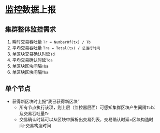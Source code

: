 # 监控数据上报

## 集群整体监控需求

1. 瞬时交易吞吐量 `Tr = NumberOf(tx) / Tb`
2. 平均交易吞吐量 `Tra = Total(tx) / 总运行时间`
3. 单区块交易确认时延`Td`
4. 平均交易确认时延`Tda`   
5. 单区块区块间隔`Tba`
6. 单区块区块间隔`Tba`

## 单个节点

- 获得新区块时上报“我已获得新区块”
    - 所有节点执行该项，则上层（监控器层面）可感知集群区块产生间隔`Tb`以及交易吞吐量`Tr`
    - 交易确认时延可以从区块中解析出交易列表，交易确认时延=区块构造时间-交易构造时间
